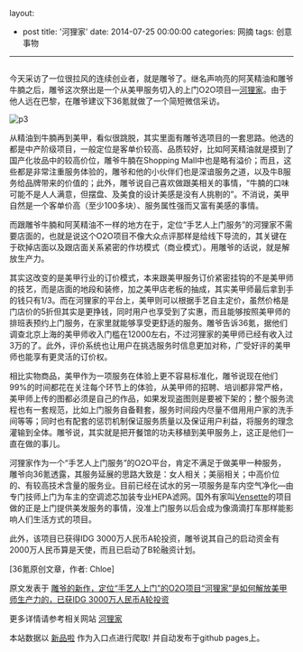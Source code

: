 layout: 
  - post 
title: '河狸家' 
date: 2014-07-25 00:00:00 
categories: 网摘 
tags: 创意事物 
---

<p><img src="http://a.36krcnd.com/photo/2014/2bbd31ea8d040b056af564c6c1f83eec.png" alt=""/></p>

<p>今天采访了一位很拉风的连续创业者，就是雕爷了。继名声响亮的阿芙精油和雕爷牛腩之后，雕爷这次祭出是一个从美甲服务切入的上门O2O项目—<a target="_blank" data-no-turbolink="true" href="http://www.helijia.cn/index.html">河狸家</a>。由于他人远在巴黎，在雕爷建议下<span>36氪</span>就做了一个简短微信采访。</p>

<p><img src="http://a.36krcnd.com/photo/2014/323b1644ccebc6b3613e73cdfd6cf067.jpg" alt="p3"/></p>

<p>从精油到牛腩再到美甲，看似很跳脱，其实里面有雕爷选项目的一套思路。他选的都是中产阶级项目，一般定位是客单价较高、品质较好，比如阿芙精油就是摸到了国产化妆品中的较高价位，雕爷牛腩在Shopping Mall中也是略有溢价；而且，这些都是非常注重服务体验的，雕爷和他的小伙伴们也是深谙服务之道，以及牛B服务给品牌带来的价值的；此外，雕爷说自己喜欢做跟美相关的事情，“牛腩的口味可能不是人人满意，但摆盘、及美食的设计美感是没有人挑剔的”。不消说，美甲自然是一个客单价高（至少100多块）、服务属性强而又富有美感的事情。</p>

<p>而跟雕爷牛腩和阿芙精油不一样的地方在于，定位“手艺人上门服务”的河狸家不需要店面的，也就是说这个O2O项目不像大众点评那样是给线下导流的，其关键在于砍掉店面以及跟店面关系紧密的作坊模式（商业模式）。用雕爷的话说，就是解放生产力。</p>

<p>其实这改变的是美甲行业的订价模式，本来跟美甲服务订价紧密挂钩的不是美甲师的技艺，而是店面的地段和装修，加之美甲店老板的抽成，其实美甲师最后拿到手的钱只有1/3。而在河狸家的平台上，美甲则可以根据手艺自主定价，虽然价格是门店价的5折但其实是更挣钱，同时用户也享受到了实惠，而且能够按照美甲师的排班表预约上门服务，在家里就能够享受更舒适的服务。雕爷告诉<span>36氪</span>，据他们调查北京上海的美甲师收入门槛在12000左右，不过河狸家的美甲师已经有收入过3万的了。此外，评价系统也让用户在挑选服务时信息更加对称，广受好评的美甲师也能享有更灵活的订价权。</p>

<p>相比实物商品，美甲作为一项服务在体验上更不容易标准化，雕爷说现在他们99%的时间都花在关注每个环节上的体验，从美甲师的招聘、培训都非常严格，美甲师上传的图都必须是自己的作品，如果发现盗图则是要被下架的；整个服务流程也有一套规范，比如上门服务自备鞋套，服务时间段内尽量不借用用户家的洗手间等等；同时也有配套的惩罚机制保证服务质量以及保证用户利益，将服务的理念灌输到全体。雕爷说，其实就是把开餐馆的功夫移植到美甲服务上，这正是他们一直在做的事儿。</p>

<p>河狸家作为一个“手艺人上门服务”的O2O平台，肯定不满足于做美甲一种服务，雕爷向<span>36氪</span>透露，其服务延展的思路大致是：女人相关；美丽相关；中高价位的、有较高技术含量的服务业。目前已经在试水的另一项服务是车内空气净化—由专门技师上门为车主的空调滤芯加装专业HEPA滤网。国外有家叫<a target="_blank" data-no-turbolink="true" href="http://www.36kr.com/p/209253.html">Vensette</a>的项目做的正是上门提供美发服务的事情，没准上门服务以后会成为像滴滴打车那样能影响人们生活方式的项目。</p>

<p>此外，该项目已获得IDG 3000万人民币A轮投资，雕爷说其自己的启动资金有2000万人民币算是天使，而且已启动了B轮融资计划。</p>
					<p>[<span>36氪</span>原创文章，作者: Chloe]</p>
					<p></p>  



原文发表于 [雕爷的新作，定位“手艺人上门”的O2O项目“河狸家”是如何解放美甲师生产力的，已获IDG 3000万人民币A轮投资](http://www.36kr.com/p/213986.html)  

更多详情请参考相关网站 [河狸家](http://www.helijia.cn/index.html)  

本站数据以 [新品啦](http://xinpinla.com/) 作为入口点进行爬取! 并自动发布于github pages上。  
